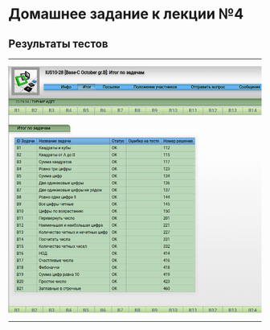 # Домашнее задание к лекции №4

## Результаты тестов

---

![Скрин к заднию 1](./img/result_B.png)

---
